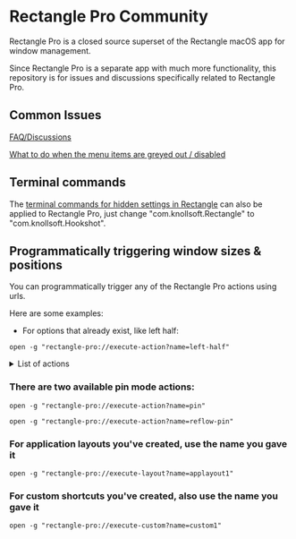 # Rectangle Pro Community

Rectangle Pro is a closed source superset of the Rectangle macOS app for window management. 

Since Rectangle Pro is a separate app with much more functionality, this repository is for issues and discussions specifically related to Rectangle Pro.

## Common Issues

[FAQ/Discussions](https://github.com/rxhanson/RectanglePro-Community/discussions)

[What to do when the menu items are greyed out / disabled](https://github.com/rxhanson/RectanglePro-Community/discussions/523)

## Terminal commands

The [terminal commands for hidden settings in Rectangle](https://github.com/rxhanson/Rectangle/blob/master/TerminalCommands.md) can also be applied to Rectangle Pro, just change "com.knollsoft.Rectangle" to "com.knollsoft.Hookshot".

## Programmatically triggering window sizes & positions

You can programmatically trigger any of the Rectangle Pro actions using urls. 

Here are some examples:

* For options that already exist, like left half: 

`open -g "rectangle-pro://execute-action?name=left-half"`

<details>
  <summary>List of actions</summary>

```
left-half
right-half
maximize
maximize-height
previous-display
next-display
larger
smaller
bottom-half
top-half
center
bottom-left
bottom-right
top-left
top-right
restore
first-third
first-two-thirds
center-third
last-two-thirds
last-third
move-left
move-right
move-up
move-down
almost-maximize
fill-left
fill-right
center-half
first-fourth
second-fourth
third-fourth
last-fourth
top-left-sixth
top-center-sixth
top-right-sixth
bottom-left-sixth
bottom-center-sixth
bottom-right-sixth
first-sixth
last-sixth
fullscreen
close
minimize
quit-app
hide-app
cascade-all
cascade-app
tile2x2
tile2x3
reveal-desktop-edge
app-next-display
app-prev-display
app-left-half
app-right-half
first-three-fourths
last-three-fourths
top-left-ninth
top-center-ninth
top-right-ninth
middle-left-ninth
middle-center-ninth
middle-right-ninth
bottom-left-ninth
bottom-center-ninth
bottom-right-ninth
top-left-third
top-right-third
bottom-left-third
bottom-right-third
top-left-eighth
top-center-left-eighth
top-center-right-eighth
top-right-eighth
bottom-left-eighth
bottom-center-left-eighth
bottom-center-right-eighth
bottom-right-eighth
center-two-thirds
fill-bottom-left
fill-bottom-right
fill-top-left
fill-top-right
last
next-space
nudge-left
nudge-right
nudge-up
nudge-down
prev-space
snap-bottom-left
snap-bottom-right
snap-top-left
snap-top-right
upper-center
next-display-ratio
prev-display-ratio
stash-left
stash-right
stash-up
stash-down
unstash
cycle-stashed
toggle-stashed
unstash-all
stash-all
stash-all-but-front
reflow-pin
next-space
prev-space
  ```
</details>

### There are two available pin mode actions:

`open -g "rectangle-pro://execute-action?name=pin"`

`open -g "rectangle-pro://execute-action?name=reflow-pin"`

### For application layouts you've created, use the name you gave it

`open -g "rectangle-pro://execute-layout?name=applayout1"` 

### For custom shortcuts you've created, also use the name you gave it

`open -g "rectangle-pro://execute-custom?name=custom1"`
